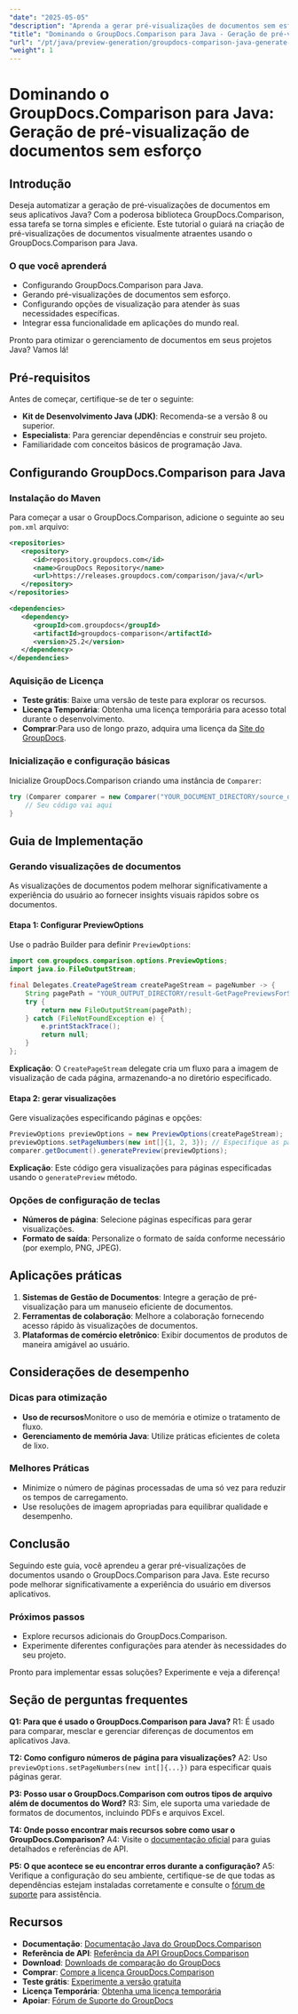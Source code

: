 ```yaml
---
"date": "2025-05-05"
"description": "Aprenda a gerar pré-visualizações de documentos sem esforço com o GroupDocs.Comparison para Java. Aprimore a experiência do usuário do seu aplicativo."
"title": "Dominando o GroupDocs.Comparison para Java - Geração de pré-visualização de documentos sem esforço"
"url": "/pt/java/preview-generation/groupdocs-comparison-java-generate-previews/"
"weight": 1
---
```


# Dominando o GroupDocs.Comparison para Java: Geração de pré-visualização de documentos sem esforço

## Introdução

Deseja automatizar a geração de pré-visualizações de documentos em seus aplicativos Java? Com a poderosa biblioteca GroupDocs.Comparison, essa tarefa se torna simples e eficiente. Este tutorial o guiará na criação de pré-visualizações de documentos visualmente atraentes usando o GroupDocs.Comparison para Java.

### O que você aprenderá
- Configurando GroupDocs.Comparison para Java.
- Gerando pré-visualizações de documentos sem esforço.
- Configurando opções de visualização para atender às suas necessidades específicas.
- Integrar essa funcionalidade em aplicações do mundo real.

Pronto para otimizar o gerenciamento de documentos em seus projetos Java? Vamos lá!

## Pré-requisitos

Antes de começar, certifique-se de ter o seguinte:

- **Kit de Desenvolvimento Java (JDK)**: Recomenda-se a versão 8 ou superior.
- **Especialista**: Para gerenciar dependências e construir seu projeto.
- Familiaridade com conceitos básicos de programação Java.

## Configurando GroupDocs.Comparison para Java

### Instalação do Maven

Para começar a usar o GroupDocs.Comparison, adicione o seguinte ao seu `pom.xml` arquivo:

```xml
<repositories>
   <repository>
      <id>repository.groupdocs.com</id>
      <name>GroupDocs Repository</name>
      <url>https://releases.groupdocs.com/comparison/java/</url>
   </repository>
</repositories>

<dependencies>
   <dependency>
      <groupId>com.groupdocs</groupId>
      <artifactId>groupdocs-comparison</artifactId>
      <version>25.2</version>
   </dependency>
</dependencies>
```

### Aquisição de Licença

- **Teste grátis**: Baixe uma versão de teste para explorar os recursos.
- **Licença Temporária**: Obtenha uma licença temporária para acesso total durante o desenvolvimento.
- **Comprar**:Para uso de longo prazo, adquira uma licença da [Site do GroupDocs](https://purchase.groupdocs.com/buy).

### Inicialização e configuração básicas

Inicialize GroupDocs.Comparison criando uma instância de `Comparer`:

```java
try (Comparer comparer = new Comparer("YOUR_DOCUMENT_DIRECTORY/source_document.docx")) {
    // Seu código vai aqui
}
```

## Guia de Implementação

### Gerando visualizações de documentos

As visualizações de documentos podem melhorar significativamente a experiência do usuário ao fornecer insights visuais rápidos sobre os documentos.

#### Etapa 1: Configurar PreviewOptions

Use o padrão Builder para definir `PreviewOptions`:

```java
import com.groupdocs.comparison.options.PreviewOptions;
import java.io.FileOutputStream;

final Delegates.CreatePageStream createPageStream = pageNumber -> {
    String pagePath = "YOUR_OUTPUT_DIRECTORY/result-GetPagePreviewsForSourceDocument_" + pageNumber + ".png";
    try {
        return new FileOutputStream(pagePath);
    } catch (FileNotFoundException e) {
        e.printStackTrace();
        return null;
    }
};
```

**Explicação**: O `CreatePageStream` delegate cria um fluxo para a imagem de visualização de cada página, armazenando-a no diretório especificado.

#### Etapa 2: gerar visualizações

Gere visualizações especificando páginas e opções:

```java
PreviewOptions previewOptions = new PreviewOptions(createPageStream);
previewOptions.setPageNumbers(new int[]{1, 2, 3}); // Especifique as páginas desejadas
comparer.getDocument().generatePreview(previewOptions);
```

**Explicação**: Este código gera visualizações para páginas especificadas usando o `generatePreview` método.

### Opções de configuração de teclas

- **Números de página**: Selecione páginas específicas para gerar visualizações.
- **Formato de saída**: Personalize o formato de saída conforme necessário (por exemplo, PNG, JPEG).

## Aplicações práticas

1. **Sistemas de Gestão de Documentos**: Integre a geração de pré-visualização para um manuseio eficiente de documentos.
2. **Ferramentas de colaboração**: Melhore a colaboração fornecendo acesso rápido às visualizações de documentos.
3. **Plataformas de comércio eletrônico**: Exibir documentos de produtos de maneira amigável ao usuário.

## Considerações de desempenho

### Dicas para otimização
- **Uso de recursos**Monitore o uso de memória e otimize o tratamento de fluxo.
- **Gerenciamento de memória Java**: Utilize práticas eficientes de coleta de lixo.

### Melhores Práticas
- Minimize o número de páginas processadas de uma só vez para reduzir os tempos de carregamento.
- Use resoluções de imagem apropriadas para equilibrar qualidade e desempenho.

## Conclusão

Seguindo este guia, você aprendeu a gerar pré-visualizações de documentos usando o GroupDocs.Comparison para Java. Este recurso pode melhorar significativamente a experiência do usuário em diversos aplicativos. 

### Próximos passos
- Explore recursos adicionais do GroupDocs.Comparison.
- Experimente diferentes configurações para atender às necessidades do seu projeto.

Pronto para implementar essas soluções? Experimente e veja a diferença!

## Seção de perguntas frequentes

**Q1: Para que é usado o GroupDocs.Comparison para Java?**
R1: É usado para comparar, mesclar e gerenciar diferenças de documentos em aplicativos Java.

**T2: Como configuro números de página para visualizações?**
A2: Uso `previewOptions.setPageNumbers(new int[]{...})` para especificar quais páginas gerar.

**P3: Posso usar o GroupDocs.Comparison com outros tipos de arquivo além de documentos do Word?**
R3: Sim, ele suporta uma variedade de formatos de documentos, incluindo PDFs e arquivos Excel.

**T4: Onde posso encontrar mais recursos sobre como usar o GroupDocs.Comparison?**
A4: Visite o [documentação oficial](https://docs.groupdocs.com/comparison/java/) para guias detalhados e referências de API.

**P5: O que acontece se eu encontrar erros durante a configuração?**
A5: Verifique a configuração do seu ambiente, certifique-se de que todas as dependências estejam instaladas corretamente e consulte o [fórum de suporte](https://forum.groupdocs.com/c/comparison) para assistência.

## Recursos

- **Documentação**: [Documentação Java do GroupDocs.Comparison](https://docs.groupdocs.com/comparison/java/)
- **Referência de API**: [Referência da API GroupDocs.Comparison](https://reference.groupdocs.com/comparison/java/)
- **Download**: [Downloads de comparação do GroupDocs](https://releases.groupdocs.com/comparison/java/)
- **Comprar**: [Compre a licença GroupDocs.Comparison](https://purchase.groupdocs.com/buy)
- **Teste grátis**: [Experimente a versão gratuita](https://releases.groupdocs.com/comparison/java/)
- **Licença Temporária**: [Obtenha uma licença temporária](https://purchase.groupdocs.com/temporary-license/)
- **Apoiar**: [Fórum de Suporte do GroupDocs](https://forum.groupdocs.com/c/comparison)